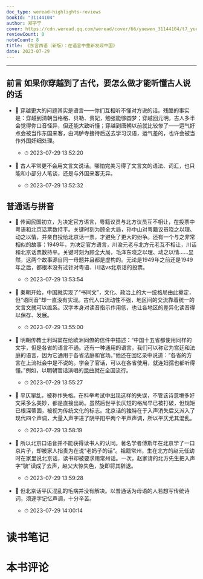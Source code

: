 ```yaml
---
doc_type: weread-highlights-reviews
bookId: "31144104"
author: 郑子宁
cover: https://cdn.weread.qq.com/weread/cover/66/yuewen_31144104/t7_yuewen_311441041693821915.jpg
reviewCount: 0
noteCount: 8
title: 《东言西语（新版）：在语言中重新发现中国》
date: 2023-07-29
---
```


---


## 前言 如果你穿越到了古代，要怎么做才能听懂古人说的话


- 📌 穿越更大的问题其实是语言——你们互相听不懂对方说的话。残酷的事实是：穿越到清朝当格格、贝勒、贵妃，勉强能够圆梦；穿越回元明，古人多半会觉得你口音怪异，但还能大致听懂；穿越到唐朝以前就比较惨了——运气好点会被当作东国来客，由鸿胪寺接待后送去学习汉语，运气差的，也许会被当作外国奸细处理。 
    - ⏱ 2023-07-29 13:52:20 

- 📌 古人平常更不会用文言文说话。哪怕完美习得了文言文的语法、词汇，也只能和小部分人笔谈，还是与外国来客无异。 
    - ⏱ 2023-07-29 13:52:32 
## 普通话与拼音


- 📌 传闻民国初立，为决定官方语言，粤籍议员与北方议员互不相让，在投票中粤语和北京话票数持平。关键时刻为顾全大局，孙中山对粤籍议员晓之以理、动之以情，并亲自投给北京话一票，才避免了更大的纷争。还有一个与之非常相似的故事：1949年，为决定官方语言，川渝元老与北方元老互不相让，川话和北京话票数持平。关键时刻为顾全大局，毛泽东晓之以理、动之以情……显然，这两个故事源自同一母题并且都是虚构的。无论是1949年之前还是1949年之后，都根本没有过针对粤语、川话vs北京话的投票。 
    - ⏱ 2023-07-29 13:53:54 

- 📌 秦朝开始，中国就实现了“书同文”，文化、政治上的大一统格局由此奠定，但“语同音”却一直没有实现。古代人口流动性不强，地区间的交流靠着统一的文言文就可以维系。汉字本身对读音指示作用低，也让各地区的差异化读音得以保存、发展。 
    - ⏱ 2023-07-29 13:55:00 

- 📌 明朝传教士利玛窦在给欧洲同僚的信件中描述：“中国十五省都使用同样的文字，但是各省的语言不通。还有一种通用的语言，我们可以称它为宫廷和法庭的语言，因为它通用于各省法庭和官场。”他还在回忆录中说道：“各省的方言在上流社会中是不说的。学会了官话，可以在各省使用，就连妇孺也都听得懂。”例如，以明朝官话演唱的昆曲就在全国流行。 
    - ⏱ 2023-07-29 13:55:27 

- 📌 平仄窜乱，被称作失格。在科举考试中出现这样的失误，不管该诗意境多好文采多么美妙，都是直接出局。虽然后世平长仄短的格局早已被打破，但规矩已根深蒂固，被视为传统文化的标志。北京话的独特在于入声消失后又派入了现代四个声调，大量入声字进了阴平阳平两个平声声调，所以平仄尤其混乱。 
    - ⏱ 2023-07-29 13:58:19 

- 📌 所以北京口语音并不能获得读书人的认同。著名学者傅斯年在北京学了一口京片子，却被家人指责为在说“老妈子的话”。祖籍常州，生在北方的赵元任幼时在家里说北京话，读书却被要求用常州话。一次，赵家请的北方先生把入声字“毓”读成了去声，赵父大惊失色，旋即将其辞退。 
    - ⏱ 2023-07-29 13:59:28 

- 📌 但北京话平仄混乱的毛病并没有解决。以普通话为母语的人若想写传统诗词，须逐字记忆声调，十分辛苦。 
    - ⏱ 2023-07-29 14:00:14 

# 读书笔记


# 本书评论
